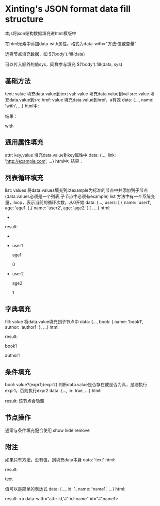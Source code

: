 # Xinting's JSON format data fill structure #
本js将json结构数据填充进html模版中

在html元素中添加data-with属性，格式为data-with="方法:值或变量"

选择节点填充数据，如
    $('body').fill(data)
    
可以传入额外的值sys，同样参与填充
    $('body').fill(data, sys)

## 基础方法 ##
text: value 填充data.value到text
val: value 填充data.value到val
src: value 填充data.value到src
href: value 填充data.value到href，a有效
    data:
        {...,
        name: 'with',
        ...}
    html中:
        <p data-with="text: name"></p>
    结果：
        <p data-with="text: name">with</p>

## 通用属性填充 ##
attr: key,value 填充data.value到key属性中
    data:
        {...,
        link: 'http://example.com',
        ...}
    html中:
        <a data-with="attr: href,link"></a>
    结果：
        <a href="http://example.com" data-with="attr: href,link"></a>
			
## 列表循环填充 ##
list: values 将data.values填充到以example为标准的节点中并添加到子节点
(data.values必须是一个列表,子节点中必须有example)
list 方法中有一个系统变量，loop，表示当前的循环次数，从0开始
    data: 
        {...,
        users: [
            {
                name: 'user1',
                age: 'age1'
            },{
                name: 'user2',
                age: 'age2'
            }
        ],
        ...}
    html:
        <ul data-with="list: users">
            <example>
                <li>
                    <p data-with="text: name"></p>
                    <p data-with="text: age"></p>
                    <p data-with="text: loop"></p>
                </li>
            </example>
        </ul>
    result:
        <ul data-with="list: users">
            <example>
                <li>
                    <p data-with="text: name"></p>
                    <p data-with="text: age"></p>
                </li>
            </example>
            <li>
                <p data-with="text: name">user1</p>
                <p data-with="text: age">age1</p>
                    <p data-with="text: loop">0</p>
            </li>
            <li>
                <p data-with="text: name">user2</p>
                <p data-with="text: age">age2</p>
                <p data-with="text: loop">1</p>
            </li>
        </ul>

## 字典填充 ##
fill: value 将data.value填充到子节点中
    data: 
        {...,
        book: {
            name: 'book1',
            author: 'author1'
        },
        ...}
    html:
        <div data-with="fill: book">
            <p data-with="text: name"></p>
            <p data-with="text: author"></p>
        </div>
    result:
        <div data-with="fill: book">
            <p data-with="text: name">book1</p>
            <p data-with="text: author">author1</p>
        </div>
## 条件填充 ##
bool: value?(expr1)(expr2) 判断data.value是否存在或是否为真，是则执行expr1，否则执行expr2
    data:
        {...,
        in: true,
        ...}
    html:
        <p data-with="bool: in?(show)(hide)"></p>
    result:
        该节点会隐藏
        
## 节点操作 ##
通常与条件填充配合使用
show
hide
remove
    
## 附注 ##
如果只有方法，没有值，则填充data本身
data: 'text'
html: <p data-with="text"></p>
result: <p data-with="text">text</p>
	
值可以是简单的表达式
    data: 
        {...,
        id: 1,
        name: 'name1',
        ...}
    html:
        <p data-with="attr: id,'#'-id-name"></p>
    result:
        <p data-with="attr: id,'#'-id-name" id="#1name1></p>